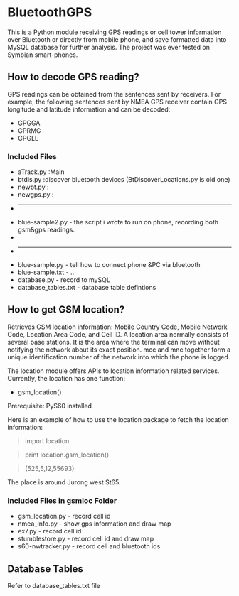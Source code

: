 # BluetoothGPS
This is a Python module receiving GPS readings or cell tower information over Bluetooth or directly from mobile phone, and save formatted data into MySQL database for further analysis. The project was ever tested on Symbian smart-phones. 


## How to decode GPS reading?

GPS readings can be obtained from the sentences sent by receivers. For example, the following sentences sent by NMEA GPS receiver contain GPS longitude and latitude information and can be decoded:
* GPGGA
* GPRMC
* GPGLL

### Included Files
* aTrack.py      :Main
* btdis.py       :discover bluetooth devices  (BtDiscoverLocations.py is old one)
* newbt.py       :
* newgps.py      :
* --------------------------------
* blue-sample2.py  - the script i wrote to run on phone, recording both gsm&gps readings.
*
* --------------------------------
* blue-sample.py   - tell how to connect phone &PC via bluetooth
* blue-sample.txt  - ..
* database.py      - record to mySQL 
* database_tables.txt - database table defintions


## How to get GSM location?

Retrieves GSM location information: Mobile Country Code, Mobile Network Code, Location Area
Code, and Cell ID. A location area normally consists of several base stations. It is the area where
the terminal can move without notifying the network about its exact position. mcc and mnc
together form a unique identification number of the network into which the phone is logged.

The location module offers APIs to location information related services. Currently, the location has
one function:
* gsm_location()

Prerequisite: PyS60 installed

Here is an example of how to use the location package to fetch the location information:

> import location

> print location.gsm_location()

>(525,5,12,55693)

The place is around Jurong west St65.


### Included Files in gsmloc Folder
* gsm_location.py - record cell id
* nmea_info.py  - show gps information and draw map
* ex7.py  - record cell id
* stumblestore.py - record cell id and draw map
* s60-nwtracker.py - record cell and bluetooth ids


## Database Tables
  Refer to database_tables.txt file
